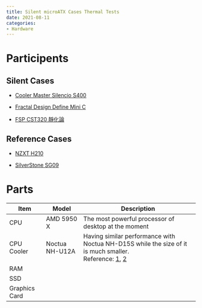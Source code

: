 ```yaml
---
title: Silent microATX Cases Thermal Tests
date: 2021-08-11
categories:
- Hardware
---
```


# Participents

## Silent Cases

* [Cooler Master Silencio S400](https://www.coolermaster.com/catalog/cases/mini-tower/silencio-s400/)

* [Fractal Design Define Mini C](https://www.fractal-design.com/products/cases/define/define-mini-c/black/)

* [FSP CST320 靜化論](https://www.fsplifestyle.com/tw/product/CST320.html)

## Reference Cases

* [NZXT H210](https://nzxt.com/product/h210)

* [SilverStone SG09](https://www.silverstonetek.com/legacy.php?area=tw&model=SG09)

# Parts

| Item          | Model          | Description                                                                                                                                                              |
| ------------- | -------------- | ------------------------------------------------------------------------------------------------------------------------------------------------------------------------ |
| CPU           | AMD 5950 X     | The most powerful processor of desktop at the moment                                                                                                                     |
| CPU Cooler    | Noctua NH-U12A | Having similar performance with Noctua NH-D15S while the size of it is much smaller.<br/>Reference: [1](https://youtu.be/D0smzZ60Wu8), [2](https://youtu.be/0fq-oi7p6r4) |
| RAM           |                |                                                                                                                                                                          |
| SSD           |                |                                                                                                                                                                          |
| Graphics Card |                |                                                                                                                                                                          |
